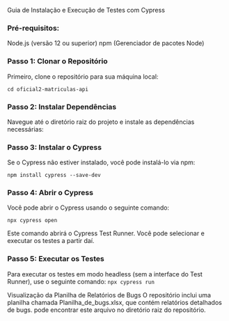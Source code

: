 Guia de Instalação e Execução de Testes com Cypress

### Pré-requisitos:

Node.js (versão 12 ou superior)
npm (Gerenciador de pacotes Node)

### Passo 1: Clonar o Repositório
Primeiro, clone o repositório para sua máquina local:

``` git clone https://github.com/PHPauloReis/oficial2-matriculas-api.git
cd oficial2-matriculas-api
 ```

### Passo 2: Instalar Dependências

Navegue até o diretório raiz do projeto e instale as dependências necessárias:

### Passo 3: Instalar o Cypress

Se o Cypress não estiver instalado, você pode instalá-lo via npm:

``` npm install cypress --save-dev ```

### Passo 4: Abrir o Cypress

Você pode abrir o Cypress usando o seguinte comando:

```npx cypress open```

Este comando abrirá o Cypress Test Runner. Você pode selecionar e executar os testes a partir daí.

### Passo 5: Executar os Testes

Para executar os testes em modo headless (sem a interface do Test Runner), use o seguinte comando:
``` npx cypress run ```

Visualização da Planilha de Relatórios de Bugs
O repositório inclui uma planilha chamada Planilha_de_bugs.xlsx, que contém relatórios detalhados de bugs. pode encontrar este arquivo no diretório raiz do repositório.
